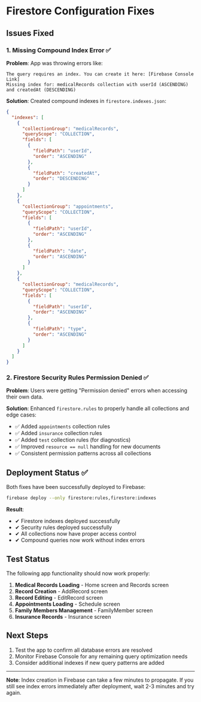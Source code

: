 # Firestore Configuration Fixes

## Issues Fixed

### 1. Missing Compound Index Error ✅
**Problem**: App was throwing errors like:
```
The query requires an index. You can create it here: [Firebase Console Link]
Missing index for: medicalRecords collection with userId (ASCENDING) and createdAt (DESCENDING)
```

**Solution**: Created compound indexes in `firestore.indexes.json`:

```json
{
  "indexes": [
    {
      "collectionGroup": "medicalRecords",
      "queryScope": "COLLECTION",
      "fields": [
        {
          "fieldPath": "userId",
          "order": "ASCENDING"
        },
        {
          "fieldPath": "createdAt",
          "order": "DESCENDING"
        }
      ]
    },
    {
      "collectionGroup": "appointments",
      "queryScope": "COLLECTION", 
      "fields": [
        {
          "fieldPath": "userId",
          "order": "ASCENDING"
        },
        {
          "fieldPath": "date",
          "order": "ASCENDING"
        }
      ]
    },
    {
      "collectionGroup": "medicalRecords",
      "queryScope": "COLLECTION",
      "fields": [
        {
          "fieldPath": "userId",
          "order": "ASCENDING"
        },
        {
          "fieldPath": "type",
          "order": "ASCENDING"
        }
      ]
    }
  ]
}
```

### 2. Firestore Security Rules Permission Denied ✅
**Problem**: Users were getting "Permission denied" errors when accessing their own data.

**Solution**: Enhanced `firestore.rules` to properly handle all collections and edge cases:

- ✅ Added `appointments` collection rules
- ✅ Added `insurance` collection rules  
- ✅ Added `test` collection rules (for diagnostics)
- ✅ Improved `resource == null` handling for new documents
- ✅ Consistent permission patterns across all collections

## Deployment Status ✅

Both fixes have been successfully deployed to Firebase:

```bash
firebase deploy --only firestore:rules,firestore:indexes
```

**Result**: 
- ✔ Firestore indexes deployed successfully
- ✔ Security rules deployed successfully  
- ✔ All collections now have proper access control
- ✔ Compound queries now work without index errors

## Test Status

The following app functionality should now work properly:

1. **Medical Records Loading** - Home screen and Records screen
2. **Record Creation** - AddRecord screen 
3. **Record Editing** - EditRecord screen
4. **Appointments Loading** - Schedule screen
5. **Family Members Management** - FamilyMember screen
6. **Insurance Records** - Insurance screen

## Next Steps

1. Test the app to confirm all database errors are resolved
2. Monitor Firebase Console for any remaining query optimization needs
3. Consider additional indexes if new query patterns are added

---

**Note**: Index creation in Firebase can take a few minutes to propagate. If you still see index errors immediately after deployment, wait 2-3 minutes and try again.
